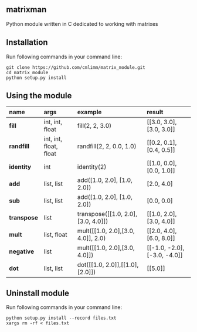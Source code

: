 ## matrixman ##
Python module written in C dedicated to working with matrixes

## Installation ##
Run following commands in your command line:

    git clone https://github.com/cmlimm/matrix_module.git
    cd matrix_module
    python setup.py install

## Using the module ##
|name         |args                  |example                           |result                     |
|:------------|:---------------------|:---------------------------------|:----------------------    |
|**fill**     |int, int, float       |fill(2, 2, 3.0)                   |[[3.0, 3.0],[3.0, 3.0]]    |
|**randfill** |int, int, float, float|randfill(2, 2, 0.0, 1.0)          |[[0.2, 0.1],[0.4, 0.5]]    |
|**identity** |int                   |identity(2)                       |[[1.0, 0.0],[0.0, 1.0]]    |
|**add**      |list, list            |add([1.0, 2.0], [1.0, 2.0])       |[2.0, 4.0]                 |
|**sub**      |list, list            |add([1.0, 2.0], [1.0, 2.0])       |[0.0, 0.0]                 |
|**transpose**|list                  |transpose([[1.0, 2.0],[3.0, 4.0]])|[[1.0, 2.0],[3.0, 4.0]]    |
|**mult**     |list, float           |mult([[1.0, 2.0],[3.0, 4.0]], 2.0)|[[2.0, 4.0],[6.0, 8.0]]    |
|**negative** |list                  |mult([[1.0, 2.0],[3.0, 4.0]])     |[[-1.0, -2.0],[-3.0, -4.0]]|
|**dot**      |list, list            |dot([[1.0, 2.0]],[[1.0],[2.0]])   |[[5.0]]                    |

## Uninstall module ##
Run following commands in your command line:

    python setup.py install --record files.txt
    xargs rm -rf < files.txt
